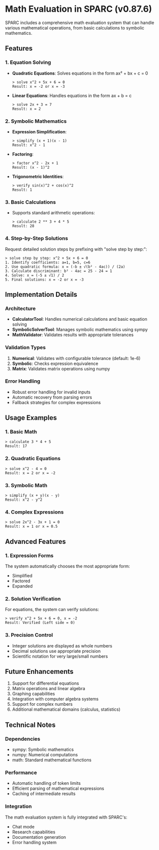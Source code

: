 # Math Evaluation in SPARC (v0.87.6)

SPARC includes a comprehensive math evaluation system that can handle various mathematical operations, from basic calculations to symbolic mathematics.

## Features

### 1. Equation Solving
- **Quadratic Equations**: Solves equations in the form ax² + bx + c = 0
  ```
  > solve x^2 + 5x + 6 = 0
  Result: x = -2 or x = -3
  ```

- **Linear Equations**: Handles equations in the form ax + b = c
  ```
  > solve 2x + 3 = 7
  Result: x = 2
  ```

### 2. Symbolic Mathematics
- **Expression Simplification**:
  ```
  > simplify (x + 1)(x - 1)
  Result: x^2 - 1
  ```

- **Factoring**:
  ```
  > factor x^2 - 2x + 1
  Result: (x - 1)^2
  ```

- **Trigonometric Identities**:
  ```
  > verify sin(x)^2 + cos(x)^2
  Result: 1
  ```

### 3. Basic Calculations
- Supports standard arithmetic operations:
  ```
  > calculate 2 ** 3 + 4 * 5
  Result: 28
  ```

### 4. Step-by-Step Solutions
Request detailed solution steps by prefixing with "solve step by step:":
```
> solve step by step: x^2 + 5x + 6 = 0
1. Identify coefficients: a=1, b=5, c=6
2. Use quadratic formula: x = (-b ± √(b² - 4ac)) / (2a)
3. Calculate discriminant: b² - 4ac = 25 - 24 = 1
4. Solve: x = (-5 ± √1) / 2
5. Final solutions: x = -2 or x = -3
```

## Implementation Details

### Architecture
- **CalculatorTool**: Handles numerical calculations and basic equation solving
- **SymbolicSolverTool**: Manages symbolic mathematics using sympy
- **MathValidator**: Validates results with appropriate tolerances

### Validation Types
1. **Numerical**: Validates with configurable tolerance (default: 1e-6)
2. **Symbolic**: Checks expression equivalence
3. **Matrix**: Validates matrix operations using numpy

### Error Handling
- Robust error handling for invalid inputs
- Automatic recovery from parsing errors
- Fallback strategies for complex expressions

## Usage Examples

### 1. Basic Math
```
> calculate 3 * 4 + 5
Result: 17
```

### 2. Quadratic Equations
```
> solve x^2 - 4 = 0
Result: x = 2 or x = -2
```

### 3. Symbolic Math
```
> simplify (x + y)(x - y)
Result: x^2 - y^2
```

### 4. Complex Expressions
```
> solve 2x^2 - 3x + 1 = 0
Result: x = 1 or x = 0.5
```

## Advanced Features

### 1. Expression Forms
The system automatically chooses the most appropriate form:
- Simplified
- Factored
- Expanded

### 2. Solution Verification
For equations, the system can verify solutions:
```
> verify x^2 + 5x + 6 = 0, x = -2
Result: Verified (Left side = 0)
```

### 3. Precision Control
- Integer solutions are displayed as whole numbers
- Decimal solutions use appropriate precision
- Scientific notation for very large/small numbers

## Future Enhancements
1. Support for differential equations
2. Matrix operations and linear algebra
3. Graphing capabilities
4. Integration with computer algebra systems
5. Support for complex numbers
6. Additional mathematical domains (calculus, statistics)

## Technical Notes

### Dependencies
- sympy: Symbolic mathematics
- numpy: Numerical computations
- math: Standard mathematical functions

### Performance
- Automatic handling of token limits
- Efficient parsing of mathematical expressions
- Caching of intermediate results

### Integration
The math evaluation system is fully integrated with SPARC's:
- Chat mode
- Research capabilities
- Documentation generation
- Error handling system
